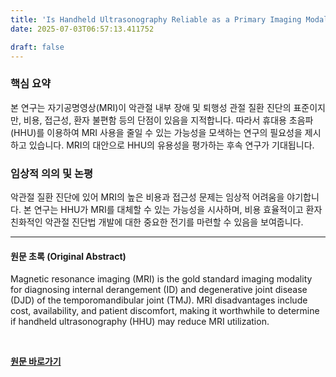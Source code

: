 ```yaml
---
title: 'Is Handheld Ultrasonography Reliable as a Primary Imaging Modality for the Diagnosis of Internal Derangement and Degenerative Joint Disease of the Temporomandibular Joint?'
date: 2025-07-03T06:57:13.411752

draft: false
---
```


### 핵심 요약

본 연구는 자기공명영상(MRI)이 악관절 내부 장애 및 퇴행성 관절 질환 진단의 표준이지만, 비용, 접근성, 환자 불편함 등의 단점이 있음을 지적합니다.  따라서 휴대용 초음파(HHU)를 이용하여 MRI 사용을 줄일 수 있는 가능성을 모색하는 연구의 필요성을 제시하고 있습니다.  MRI의 대안으로 HHU의 유용성을 평가하는 후속 연구가 기대됩니다.


### 임상적 의의 및 논평

악관절 질환 진단에 있어 MRI의 높은 비용과 접근성 문제는 임상적 어려움을 야기합니다. 본 연구는 HHU가 MRI를 대체할 수 있는 가능성을 시사하며,  비용 효율적이고 환자 친화적인 악관절 진단법 개발에 대한 중요한 전기를 마련할 수 있음을 보여줍니다.


---

#### 원문 초록 (Original Abstract)
Magnetic resonance imaging (MRI) is the gold standard imaging modality for diagnosing internal derangement (ID) and degenerative joint disease (DJD) of the temporomandibular joint (TMJ). MRI disadvantages include cost, availability, and patient discomfort, making it worthwhile to determine if handheld ultrasonography (HHU) may reduce MRI utilization.

<br>

**[원문 바로가기](https://www.joms.org/article/S0278-2391(25)00594-4/fulltext?rss=yes)**
